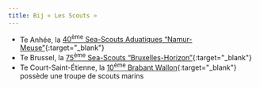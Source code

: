 ```yaml
---
title: Bij « Les Scouts »
---
```

- Te Anhée, la [40<sup>ème</sup> Sea-Scouts Aduatiques “Namur-Meuse”](https://facebook.com/Scouts-Marins-Aduatiques-NM040-Anhée-1111893445494347/){:target="_blank"}
- Te Brussel, la [75<sup>ème</sup> Sea-Scouts “Bruxelles-Horizon”](http://www.75seascouts.be){:target="_blank"}
- Te Court-Saint-Étienne, la [10<sup>ème</sup> Brabant Wallon](http://www.unite10bw.net){:target="_blank"} possède une troupe de scouts marins
